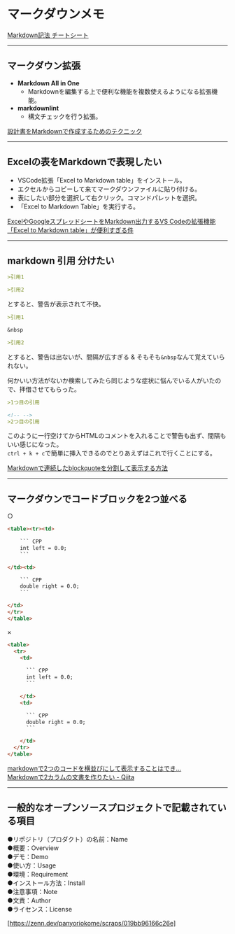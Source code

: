 # マークダウンメモ

[Markdown記法 チートシート](https://qiita.com/Qiita/items/c686397e4a0f4f11683d)

---

## マークダウン拡張

- **Markdown All in One**  
  - Markdownを編集する上で便利な機能を複数使えるようになる拡張機能。  
- **markdownlint**  
  - 構文チェックを行う拡張。

[設計書をMarkdownで作成するためのテクニック](https://boardtechlog.com/2020/09/programming/%E8%A8%AD%E8%A8%88%E6%9B%B8%E3%82%92markdown%E3%81%A7%E4%BD%9C%E6%88%90%E3%81%99%E3%82%8B%E3%81%9F%E3%82%81%E3%81%AE%E3%83%86%E3%82%AF%E3%83%8B%E3%83%83%E3%82%AF/)  

---

## Excelの表をMarkdownで表現したい

- VSCode拡張「Excel to Markdown table」をインストール。  
- エクセルからコピーして来てマークダウンファイルに貼り付ける。  
- 表にしたい部分を選択して右クリック。コマンドパレットを選択。  
- 「Excel to Markdown Table」を実行する。  

[ExcelやGoogleスプレッドシートをMarkdown出力するVS Codeの拡張機能「Excel to Markdown table」が便利すぎる件](https://dev.classmethod.jp/articles/excel-to-markdown-table/)  

---

## markdown 引用 分けたい

``` md
>引用1

>引用2
```

とすると、警告が表示されて不快。  

``` md
>引用1

&nbsp

>引用2
```

とすると、警告は出ないが、間隔が広すぎる & そもそも`&nbsp`なんて覚えていられない。  

何かいい方法がないか検索してみたら同じような症状に悩んでいる人がいたので、拝借させてもらった。  

``` md
>1つ目の引用

<!-- -->
>2つ目の引用
```

このように一行空けてからHTMLのコメントを入れることで警告も出ず、間隔もいい感じになった。  
`ctrl + k + c`で簡単に挿入できるのでとりあえずはこれで行くことにする。  

[Markdownで連続したblockquoteを分割して表示する方法](https://www.umurausu.info/blog/archives/blockquotes-in-markdown.html)  

---

## マークダウンでコードブロックを2つ並べる

○  

``` html
<table><tr><td>

    ``` CPP
    int left = 0.0;
    ```

</td><td>

    ``` CPP
    double right = 0.0;
    ```

</td>
</tr>
</table>
```

×  

``` html
<table>
  <tr>
    <td>
      
      ``` CPP
      int left = 0.0;
      ```

    </td>
    <td>

      ``` CPP
      double right = 0.0;
      ```

    </td>
  </tr>
</table>
```

[markdownで2つのコードを横並びにして表示することはでき...](https://detail.chiebukuro.yahoo.co.jp/qa/question_detail/q14258031544)  
[Markdownで2カラムの文書を作りたい - Qiita](https://qiita.com/ossyaritoori/items/9f38113847ee65e68e76)  

---

## 一般的なオープンソースプロジェクトで記載されている項目  

●リポジトリ（プロダクト）の名前：Name  
●概要：Overview  
●デモ：Demo  
●使い方：Usage  
●環境：Requirement  
●インストール方法：Install  
●注意事項：Note  
●文責：Author  
●ライセンス：License  

[https://zenn.dev/panyoriokome/scraps/019bb96166c26e]  
